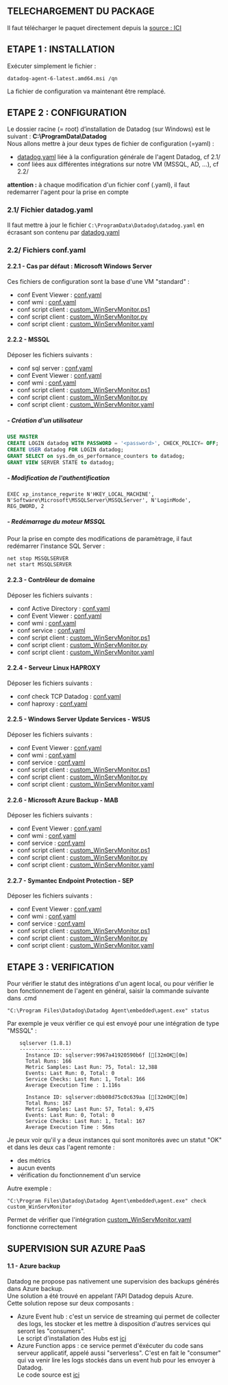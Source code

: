## TELECHARGEMENT DU PACKAGE
Il faut télécharger le paquet directement depuis la [source : ICI](https://s3.amazonaws.com/ddagent-windows-stable/datadog-agent-6-latest.amd64.msi)  

## ETAPE 1 : INSTALLATION
Exécuter simplement le fichier :
```
datadog-agent-6-latest.amd64.msi /qn
```
La fichier de configuration va maintenant être remplacé.

## ETAPE 2 : CONFIGURATION
Le dossier racine (= root) d’installation de Datadog (sur Windows) est le suivant : **C:\ProgramData\Datadog**  
Nous allons mettre à jour deux types de fichier de configuration (=yaml) :
 - [datadog.yaml](agent_datadog/datadog.yaml) liée à la configuration générale de l'agent Datadog, cf 2.1/
 - conf liées aux différentes intégrations sur notre VM (MSSQL, AD, ...), cf 2.2/  

**attention :** à chaque modification d'un fichier conf (.yaml), il faut redemarrer l'agent pour la prise en compte

### 2.1/ Fichier datadog.yaml
Il faut mettre à jour le fichier `C:\ProgramData\Datadog\datadog.yaml` en écrasant son contenu par [datadog.yaml](agent_datadog/datadog.yaml)

### 2.2/ Fichiers conf.yaml
#### 2.2.1 - Cas par défaut : Microsoft Windows Server
Ces fichiers de configuration sont la base d'une VM "standard" :
 - conf Event Viewer : [conf.yaml](agent_datadog/default/win32_event_log.d/conf.yaml)
 - conf wmi : [conf.yaml](agent_datadog/default/wmi_check.d/conf.yaml)  
 - conf script client : [custom_WinServMonitor.ps1](agent_datadog/checks.d/custom_WinServMonitor.ps1)  
 - conf script client : [custom_WinServMonitor.py](agent_datadog/checks.d/custom_WinServMonitor.py)  
 - conf script client : [custom_WinServMonitor.yaml](agent_datadog/default/custom_WinServMonitor.yaml)  

#### 2.2.2 - MSSQL
Déposer les fichiers suivants : 
 - conf sql server : [conf.yaml](agent_datadog/sqlserver/sqlserver.d/conf.yaml)
 - conf Event Viewer : [conf.yaml](agent_datadog/sqlserver/win32_event_log.d/conf.yaml)
 - conf wmi : [conf.yaml](agent_datadog/sqlserver/wmi_check.d/conf.yaml)
 - conf script client : [custom_WinServMonitor.ps1](agent_datadog/checks.d/custom_WinServMonitor.ps1)
 - conf script client : [custom_WinServMonitor.py](agent_datadog/checks.d/custom_WinServMonitor.py)
 - conf script client : [custom_WinServMonitor.yaml](agent_datadog/sqlserver/custom_WinServMonitor.yaml)  

##### - Création d'un utilisateur
```sql
USE MASTER
CREATE LOGIN datadog WITH PASSWORD = '<password>', CHECK_POLICY= OFF;
CREATE USER datadog FOR LOGIN datadog;
GRANT SELECT on sys.dm_os_performance_counters to datadog;
GRANT VIEW SERVER STATE to datadog;
```
##### - Modification de l'authentification
```
EXEC xp_instance_regwrite N'HKEY_LOCAL_MACHINE', N'Software\Microsoft\MSSQLServer\MSSQLServer', N'LoginMode', REG_DWORD, 2
```
##### - Redémarrage du moteur MSSQL
Pour la prise en compte des modifications de paramètrage, il faut redémarrer l’instance SQL Server :
```
net stop MSSQLSERVER
net start MSSQLSERVER
```

#### 2.2.3 - Contrôleur de domaine
Déposer les fichiers suivants : 
 - conf Active Directory : [conf.yaml](agent_datadog/active_directory/active_directory.d/conf.yaml)
 - conf Event Viewer : [conf.yaml](agent_datadog/active_directory/win32_event_log.d/conf.yaml)
 - conf wmi : [conf.yaml](agent_datadog/active_directory/wmi_check.d/conf.yaml)
 - conf service : [conf.yaml](agent_datadog/active_directory/windows_service.d/conf.yaml)
 - conf script client : [custom_WinServMonitor.ps1](agent_datadog/checks.d/custom_WinServMonitor.ps1)
 - conf script client : [custom_WinServMonitor.py](agent_datadog/checks.d/custom_WinServMonitor.py)
 - conf script client : [custom_WinServMonitor.yaml](agent_datadog/active_directory/custom_WinServMonitor.yaml)  
 
#### 2.2.4 - Serveur Linux HAPROXY
Déposer les fichiers suivants : 
 - conf check TCP Datadog : [conf.yaml](other/proxy/tcp_check.d/conf.yaml)
 - conf haproxy : [conf.yaml](other/proxy/haproxy.d/conf.yaml)
 
#### 2.2.5 - Windows Server Update Services - WSUS
Déposer les fichiers suivants : 
 - conf Event Viewer : [conf.yaml](agent_datadog/wsus/win32_event_log.d/conf.yaml)
 - conf wmi : [conf.yaml](agent_datadog/wsus/wmi_check.d/conf.yaml)  
 - conf service : [conf.yaml](agent_datadog/wsus/windows_service.d/conf.yaml)
 - conf script client : [custom_WinServMonitor.ps1](agent_datadog/checks.d/custom_WinServMonitor.ps1)
 - conf script client : [custom_WinServMonitor.py](agent_datadog/checks.d/custom_WinServMonitor.py)
 - conf script client : [custom_WinServMonitor.yaml](agent_datadog/wsus/custom_WinServMonitor.yaml)  
 
#### 2.2.6 - Microsoft Azure Backup - MAB
Déposer les fichiers suivants : 
 - conf Event Viewer : [conf.yaml](agent_datadog/mab/win32_event_log.d/conf.yaml)
 - conf wmi : [conf.yaml](agent_datadog/mab/wmi_check.d/conf.yaml)
 - conf service : [conf.yaml](agent_datadog/mab/windows_service.d/conf.yaml)
 - conf script client : [custom_WinServMonitor.ps1](agent_datadog/checks.d/custom_WinServMonitor.ps1)  
 - conf script client : [custom_WinServMonitor.py](agent_datadog/checks.d/custom_WinServMonitor.py)   
 - conf script client : [custom_WinServMonitor.yaml](agent_datadog/mab/custom_WinServMonitor.yaml)  
 
#### 2.2.7 - Symantec Endpoint Protection - SEP
Déposer les fichiers suivants : 
 - conf Event Viewer : [conf.yaml](agent_datadog/sep/win32_event_log.d/conf.yaml)
 - conf wmi : [conf.yaml](agent_datadog/sep/wmi_check.d/conf.yaml)
 - conf service : [conf.yaml](agent_datadog/sep/windows_service.d/conf.yaml)
 - conf script client : [custom_WinServMonitor.ps1](agent_datadog/checks.d/custom_WinServMonitor.ps1)  
 - conf script client : [custom_WinServMonitor.py](agent_datadog/checks.d/custom_WinServMonitor.py)   
 - conf script client : [custom_WinServMonitor.yaml](agent_datadog/sep/custom_WinServMonitor.yaml) 
 
 ## ETAPE 3 : VERIFICATION
Pour vérifier le statut des intégrations d'un agent local, ou pour vérifier le bon fonctionnement de l'agent en général, saisir la commande suivante dans .cmd
```
"C:\Program Files\Datadog\Datadog Agent\embedded\agent.exe" status
```
Par exemple je veux vérifier ce qui est envoyé pour une intégration de type "MSSQL" :
```
    sqlserver (1.8.1)
    -----------------
      Instance ID: sqlserver:9967a41920590b6f [[32mOK[0m]
      Total Runs: 166
      Metric Samples: Last Run: 75, Total: 12,388
      Events: Last Run: 0, Total: 0
      Service Checks: Last Run: 1, Total: 166
      Average Execution Time : 1.116s

      Instance ID: sqlserver:dbb08d75c0c639aa [[32mOK[0m]
      Total Runs: 167
      Metric Samples: Last Run: 57, Total: 9,475
      Events: Last Run: 0, Total: 0
      Service Checks: Last Run: 1, Total: 167
      Average Execution Time : 56ms
```
Je peux voir qu'il y a deux instances qui sont monitorés avec un statut "OK" et dans les deux cas l'agent remonte :
- des métrics
- aucun events
- vérification du fonctionnement d'un service

Autre exemple : 
```
"C:\Program Files\Datadog\Datadog Agent\embedded\agent.exe" check custom_WinServMonitor
```
Permet de vérifier que l'intégration [custom_WinServMonitor.yaml](agent_datadog/sep/custom_WinServMonitor.yaml) fonctionne correctement

## SUPERVISION SUR AZURE PaaS
#### 1.1 - Azure backup 
Datadog ne propose pas nativement une supervision des backups générés dans Azure backup.  
Une solution a été trouvé en appelant l'API Datadog depuis Azure.  
Cette solution repose sur deux composants :
 - Azure Event hub : c'est un service de streaming qui permet de collecter des logs, les stocker et les mettre à disposition d'autres services qui seront les "consumers".  
 Le script d'installation des Hubs est [ici](scripts/event_hub/deploy_event_hub.ps1)
 - Azure Function apps : ce service permet d'éxécuter du code sans serveur applicatif, appelé aussi "serverless". C'est en fait le "consumer" qui va venir lire les logs stockés dans un event hub pour les envoyer à Datadog.  
 Le code source est [ici](scripts/event_hub/CGP_PRD_FCT_DDP01.js)
